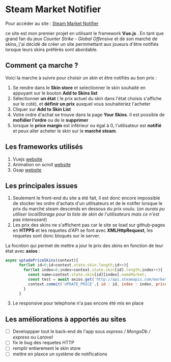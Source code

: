 # Steam Market Notifier

Pour accéder au site : [Steam Market Notifier](https://romainguarinoni.github.io/Steam-Market-Notifier/)

ce site est mon premier projet en utilisant le framework **Vue.js** . En tant que grand fan du jeux *Counter Strike - Global Offensive*
et de son marché de skins, j'ai décidé de créer un site permmettant aux joueurs d'être notifiés lorsque leurs skins préférés sont
abordable. 

## Comment ça marche ? 

Voici la marche à suivre pour choisir un skin et être notifiés au bon prix : 
1. Se rendre dans le **Skin store** et selectionner le skin souhaité en appuyant sur le bouton **Add to Skins list**
2. Sélectionner **un état** ( le prix actuel du skin dans l'état choisis s'affiche sur le coté), et **définir un prix** auxquel vous souhaiteriez l'acheter
3. Cliquer sur **Add to Skin List**
4. Votre ordre d'achat se trouve dans la page **Your Skins**. Il est possible de **mofidier l'ordre** ou de le **supprimer**
5. lorsque le **price margin** est inférieur ou égal à 0, l'utilisateur est **notifié** et peux aller acheter le skin sur le **marché steam**. 

## Les frameworks utilisés

1. Vuejs [website](https://vuejs.org/)
2. Animation on scroll [website](https://michalsnik.github.io/aos/)
3. Gsap [website](https://greensock.com/gsap/)

## Les principales issues

1. Seulement le front-end du site a été fait, il est donc encore impossible de stocker les ordre d'achats d'un utilisateurs et de le notifer lorsque le prix  du marché steam descends en dessous du prix voulu. (*on aurais pu utiliser localStorage pour la liste de skin de l'utilisateurs mais ce n'est pas interessant*)
2. Les prix des skins ne s'affichent pas car le site se load sur github-pages en **HTPPS** et les requetes d'API se font avec **XMLHttpRequest**, les requetes sont donc bloqués sur le server. 

La focntion qui permet de mettre a jour le prix des skins en fonction de leur état avec **axios** : 
```javascript
async uptadePriceSkins(context){
      for(let id=0;id<context.state.skin.length;id++){
        for(let index=0;index<context.state.skin[id].length;index++){
          const name=context.state.skin[id][index].nameMarket;
          const test = await axios.get('http://api.steamapis.com/market/item/730/'+name+'?api_key=EQaV7_NxMwv6Vz5yMCvfHPlJTSs')
          context.commit('UPDATE_PRICE',{ id : id, index : index, price :Math.round(test.data.median_avg_prices_15days[14][1]*100)/100})
        }
      }
```
3. Le responsive pour telephone n'a pas encore été mis en place

## Les améliorations à apportés au sites

- [ ] Developpper tout le back-end de l'app sous *express / MongoDb / express* ou *Laravel*
- [ ] fix le bug des requetes HTTP
- [ ] remplir entierement le skin store 
- [ ] mettre en plaxce un système de notifications 
